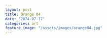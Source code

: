 ```yaml
---
layout: post
title: Orange 04
date: '2024-07-17'
categories: art
feature_image: "/assets/images/orange04.jpg"
---
```

